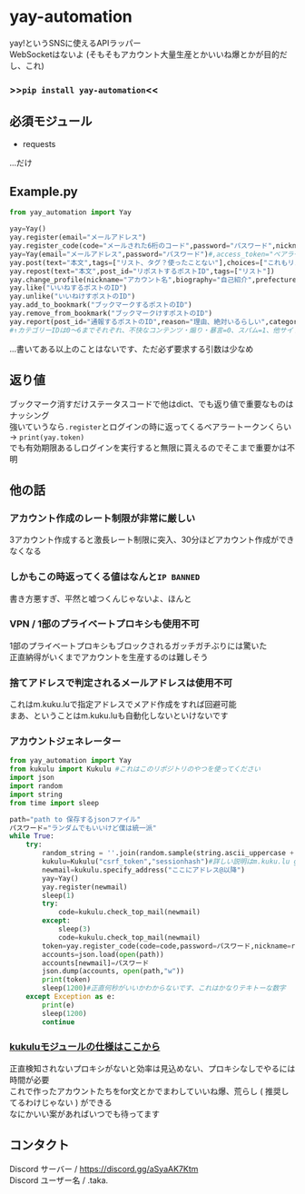 # yay-automation
yay!というSNSに使えるAPIラッパー  
WebSocketはないよ (そもそもアカウント大量生産とかいいね爆とかが目的だし、これ)
### >>```pip install yay-automation```<<
## 必須モジュール  
- requests
  
...だけ
## Example.py
```py
from yay_automation import Yay

yay=Yay()
yay.register(email="メールアドレス")
yay.register_code(code="メールされた6桁のコード",password="パスワード",nickname="アカウント名",biography="自己紹介",birth_date="2000-05-02",gender=-1,prefecture="都道府県",referral_code="招待コード？")
yay=Yay(email="メールアドレス",password="パスワード")#,access_token="ベアラートークン",proxy="dict")#これがログイン、トークンをつけるとログインをスキップする
yay.post(text="本文",tags=["リスト、タグ？使ったことない"],choices=["これもリスト","5個まで","選択肢を","設定","できる"],font_size="0",color="0",post_id="返信先のポストID")#本文しか書かなくていい
yay.repost(text="本文",post_id="リポストするポストID",tags=["リスト"])
yay.change_profile(nickname="アカウント名",biography="自己紹介",prefecture="都道府県")
yay.like("いいねするポストのID")
yay.unlike("いいねけすポストのID")
yay.add_to_bookmark("ブックマークするポストのID")
yay.remove_from_bookmark("ブックマークけすポストのID")
yay.report(post_id="通報するポストのID",reason="理由、絶対いるらしい",category_id=0,opponent_id="通報するポスト主のユーザーID")
#↑カテゴリーIDは0～6までそれぞれ、不快なコンテンツ・煽り・暴言=0、スパム=1、他サイトへ誘導・ID交換=2、仕事・勧誘などの業者=3、出会い厨=4、なりすまし・権利侵害=5、その他=6
```  
...書いてある以上のことはないです、ただ必ず要求する引数は少なめ  
## 返り値
ブックマーク消すだけステータスコードで他はdict、でも返り値で重要なものはナッシング  
強いていうなら```.register```とログインの時に返ってくるベアラートークンくらい -> ```print(yay.token)```  
でも有効期限あるしログインを実行すると無限に貰えるのでそこまで重要かは不明
## 他の話
### アカウント作成のレート制限が非常に厳しい
3アカウント作成すると激長レート制限に突入、30分ほどアカウント作成ができなくなる  
### しかもこの時返ってくる値はなんと```IP BANNED```  
書き方悪すぎ、平然と嘘つくんじゃないよ、ほんと  
### VPN / 1部のプライベートプロキシも使用不可
1部のプライベートプロキシもブロックされるガッチガチぶりには驚いた  
正直納得がいくまでアカウントを生産するのは難しそう
### 捨てアドレスで判定されるメールアドレスは使用不可
これはm.kuku.luで指定アドレスでメアド作成をすれば回避可能  
まあ、ということはm.kuku.luも自動化しないといけないです
### アカウントジェネレーター
```py
from yay_automation import Yay
from kukulu import Kukulu #これはこのリポジトリのやつを使ってください
import json
import random
import string
from time import sleep

path="path to 保存するjsonファイル"
パスワード="ランダムでもいいけど僕は統一派"
while True:
    try:
        random_string = ''.join(random.sample(string.ascii_uppercase + string.ascii_lowercase + string.digits, 10))
        kukulu=Kukulu("csrf_token","sessionhash")#詳しい説明はm.kuku.lu generatorをみてください
        newmail=kukulu.specify_address("ここにアドレス@以降")
        yay=Yay()
        yay.register(newmail)
        sleep(1)
        try:
            code=kukulu.check_top_mail(newmail)
        except:
            sleep(3)
            code=kukulu.check_top_mail(newmail)
        token=yay.register_code(code=code,password=パスワード,nickname=random_string,biography="テストgen")
        accounts=json.load(open(path))
        accounts[newmail]=パスワード
        json.dump(accounts, open(path,"w"))
        print(token)
        sleep(1200)#正直何秒がいいかわからないです、これはかなりテキトーな数字
    except Exception as e:
        print(e)
        sleep(1200)
        continue
```
### [kukuluモジュールの仕様はここから](https://coming.soon)
正直検知されないプロキシがないと効率は見込めない、プロキシなしでやるには時間が必要  
これで作ったアカウントたちをfor文とかでまわしていいね爆、荒らし ( 推奨してるわけじゃない ) ができる  
なにかいい案があればいつでも待ってます  
## コンタクト  
Discord サーバー / https://discord.gg/aSyaAK7Ktm  
Discord ユーザー名 / .taka.  
